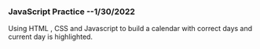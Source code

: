 ### JavaScript Practice --1/30/2022
Using HTML , CSS and Javascript to build a calendar with correct days and current day is highlighted.